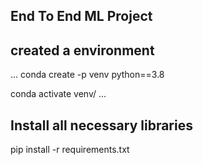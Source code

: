 
## End To End ML Project
## created a environment

...
conda create -p venv python==3.8

conda activate venv/
...

## Install all necessary libraries

pip install -r requirements.txt